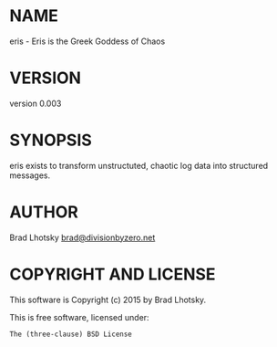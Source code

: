 # NAME

eris - Eris is the Greek Goddess of Chaos

# VERSION

version 0.003

# SYNOPSIS

eris exists to transform unstructuted, chaotic log data into structured messages.

# AUTHOR

Brad Lhotsky <brad@divisionbyzero.net>

# COPYRIGHT AND LICENSE

This software is Copyright (c) 2015 by Brad Lhotsky.

This is free software, licensed under:

    The (three-clause) BSD License
